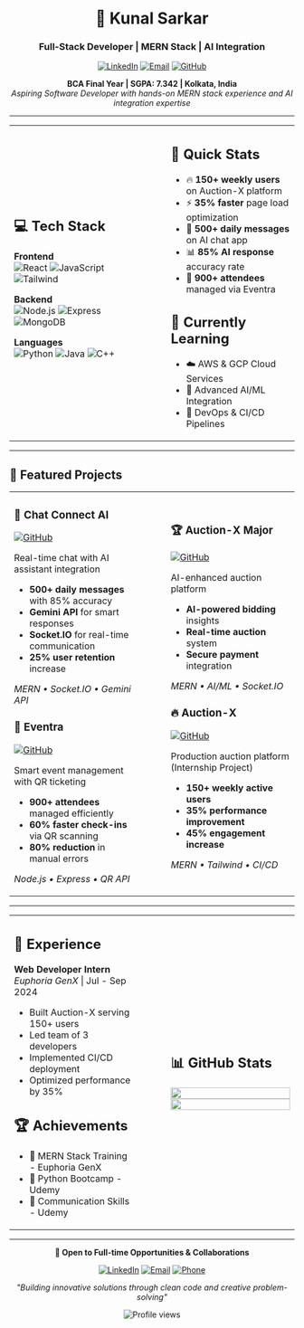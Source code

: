 <div align="center">

# 🚀 Kunal Sarkar
### Full-Stack Developer | MERN Stack | AI Integration

[![LinkedIn](https://img.shields.io/badge/LinkedIn-0077B5?style=flat&logo=linkedin)](https://www.linkedin.com/in/kunal-sarkar-592a1230a/)
[![Email](https://img.shields.io/badge/Email-D14836?style=flat&logo=gmail)](mailto:kunalsarkar6290@gmail.com)
[![GitHub](https://img.shields.io/github/followers/kunalsarkar-bit?label=Follow&style=flat&logo=github)](https://github.com/kunalsarkar-bit)

**BCA Final Year | SGPA: 7.342 | Kolkata, India**  
*Aspiring Software Developer with hands-on MERN stack experience and AI integration expertise*

</div>

---

<table>
<tr>
<td width="45%">

## 💻 Tech Stack

**Frontend**  
![React](https://img.shields.io/badge/React-61DAFB?style=flat&logo=react&logoColor=black)
![JavaScript](https://img.shields.io/badge/JavaScript-F7DF1E?style=flat&logo=javascript&logoColor=black)
![Tailwind](https://img.shields.io/badge/Tailwind-38B2AC?style=flat&logo=tailwind-css&logoColor=white)

**Backend**  
![Node.js](https://img.shields.io/badge/Node.js-43853D?style=flat&logo=node.js)
![Express](https://img.shields.io/badge/Express-000000?style=flat&logo=express)
![MongoDB](https://img.shields.io/badge/MongoDB-4EA94B?style=flat&logo=mongodb)

**Languages**  
![Python](https://img.shields.io/badge/Python-3776AB?style=flat&logo=python&logoColor=white)
![Java](https://img.shields.io/badge/Java-ED8B00?style=flat&logo=java&logoColor=white)
![C++](https://img.shields.io/badge/C++-00599C?style=flat&logo=c%2B%2B)

</td>
<td width="10%"></td>
<td width="45%">

## 🎯 Quick Stats

- 🔥 **150+ weekly users** on Auction-X platform
- ⚡ **35% faster** page load optimization
- 🤖 **500+ daily messages** on AI chat app
- 📊 **85% AI response** accuracy rate
- 🎫 **900+ attendees** managed via Eventra

## 🌱 Currently Learning
- ☁️ AWS & GCP Cloud Services
- 🤖 Advanced AI/ML Integration
- 🔧 DevOps & CI/CD Pipelines

</td>
</tr>
</table>

---

## 🚀 Featured Projects

<table>
<tr>
<td width="45%">

### 🤖 **Chat Connect AI**
[![GitHub](https://img.shields.io/badge/Code-black?style=flat&logo=github)](https://github.com/kunalsarkar-bit)

Real-time chat with AI assistant integration
- **500+ daily messages** with 85% accuracy
- **Gemini API** for smart responses
- **Socket.IO** for real-time communication
- **25% user retention** increase

*MERN • Socket.IO • Gemini API*

### 🎯 **Eventra**
[![GitHub](https://img.shields.io/badge/Code-black?style=flat&logo=github)](https://github.com/kunalsarkar-bit/Eventra)

Smart event management with QR ticketing
- **900+ attendees** managed efficiently
- **60% faster check-ins** via QR scanning
- **80% reduction** in manual errors

*Node.js • Express • QR API*

</td>
<td width="10%"></td>
<td width="45%">

### 🏆 **Auction-X Major**
[![GitHub](https://img.shields.io/badge/Code-black?style=flat&logo=github)](https://github.com/kunalsarkar-bit/Auction-X-Major)

AI-enhanced auction platform
- **AI-powered bidding** insights
- **Real-time auction** system
- **Secure payment** integration

*MERN • AI/ML • Socket.IO*

### 🔥 **Auction-X**
[![GitHub](https://img.shields.io/badge/Code-black?style=flat&logo=github)](https://github.com/kunalsarkar-bit/Auction-X)

Production auction platform (Internship Project)
- **150+ weekly active users**
- **35% performance improvement**
- **45% engagement increase**

*MERN • Tailwind • CI/CD*

</td>
</tr>
</table>

---

<table>
<tr>
<td width="45%">

## 💼 Experience

**Web Developer Intern**  
*Euphoria GenX* | Jul - Sep 2024
- Built Auction-X serving 150+ users
- Led team of 3 developers
- Implemented CI/CD deployment
- Optimized performance by 35%

## 🏆 Achievements
- 🏅 MERN Stack Training - Euphoria GenX
- 🐍 Python Bootcamp - Udemy
- 💬 Communication Skills - Udemy

</td>
<td width="10%"></td>
<td width="45%">

## 📊 GitHub Stats

<img src="https://github-readme-stats.vercel.app/api?username=kunalsarkar-bit&show_icons=true&theme=dark&hide_border=true&count_private=true" width="100%"/>

<img src="https://github-readme-streak-stats.herokuapp.com/?user=kunalsarkar-bit&theme=dark&hide_border=true" width="100%"/>

</td>
</tr>
</table>

---

<div align="center">

**🌟 Open to Full-time Opportunities & Collaborations**

[![LinkedIn](https://img.shields.io/badge/Connect-0077B5?style=for-the-badge&logo=linkedin)](https://www.linkedin.com/in/kunal-sarkar-592a1230a/)
[![Email](https://img.shields.io/badge/Email-D14836?style=for-the-badge&logo=gmail)](mailto:kunalsarkar6290@gmail.com)
[![Phone](https://img.shields.io/badge/Call-28a745?style=for-the-badge&logo=phone)](tel:+916290613849)

*"Building innovative solutions through clean code and creative problem-solving"*

<img src="https://komarev.com/ghpvc/?username=kunalsarkar-bit&color=brightgreen" alt="Profile views"/>

</div>
